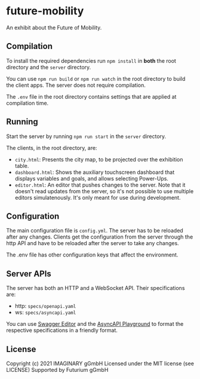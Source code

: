 # future-mobility

An exhibit about the Future of Mobility.

## Compilation

To install the required dependencies run `npm install` in **both** the root directory and the 
`server` directory.

You can use `npm run build` or `npm run watch` in the root directory to build the client apps. The 
server does not require compilation.

The `.env` file in the root directory contains settings that are applied at compilation time.

## Running

Start the server by running `npm run start` in the `server` directory.

The clients, in the root directory, are:

- `city.html`: Presents the city map, to be projected over the exhibition table.
- `dashboard.html`: Shows the auxiliary touchscreen dashboard that displays variables and goals,
    and allows selecting Power-Ups.
- `editor.html`: An editor that pushes changes to the server. Note that it doesn't read updates from
    the server, so it's not possible to use multiple editors simulatenously. It's only meant for 
    use during development.

## Configuration

The main configuration file is `config.yml`. The server has to be reloaded after any changes.
Clients get the configuration from the server through the http API and have to be reloaded after
the server to take any changes.

The .env file has other configuration keys that affect the environment.

## Server APIs

The server has both an HTTP and a WebSocket API. Their specifications are:

- http: `specs/openapi.yaml`
- ws: `specs/asyncapi.yaml`

You can use [Swagger Editor](https://editor.swagger.io/) and the 
[AsyncAPI Playground](https://playground.asyncapi.io/) to format the respective specifications in
a friendly format.

## License

Copyright (c) 2021 IMAGINARY gGmbH
Licensed under the MIT license (see LICENSE)
Supported by Futurium gGmbH


